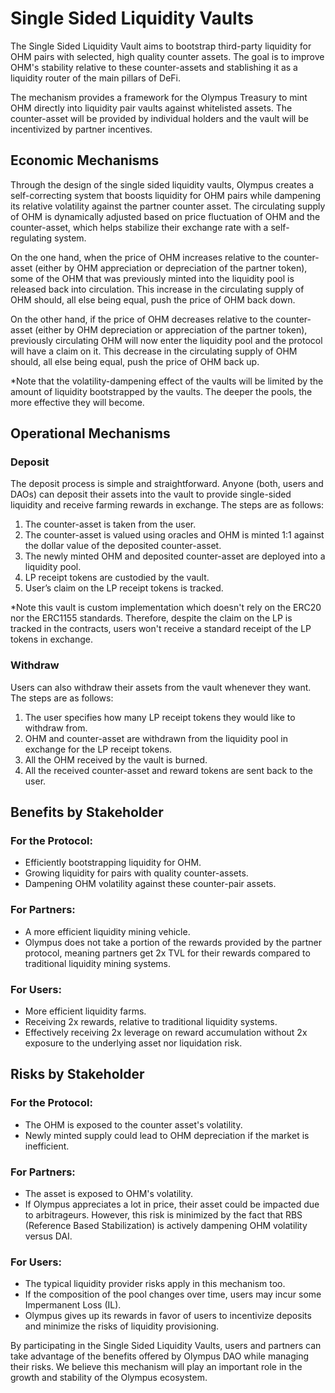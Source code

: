 # Single Sided Liquidity Vaults

The Single Sided Liquidity Vault aims to bootstrap third-party liquidity for OHM pairs with selected, high quality counter assets. The goal is to improve OHM's stability relative to these counter-assets and stablishing it as a liquidity router of the main pillars of DeFi.

The mechanism provides a framework for the Olympus Treasury to mint OHM directly into liquidity pair vaults against whitelisted assets. The counter-asset will be provided by individual holders and the vault will be incentivized by partner incentives.

## Economic Mechanisms

Through the design of the single sided liquidity vaults, Olympus creates a self-correcting system that boosts liquidity for OHM pairs while dampening its relative volatility against the partner counter asset. The circulating supply of OHM is dynamically adjusted based on price fluctuation of OHM and the counter-asset, which helps stabilize their exchange rate with a self-regulating system.

On the one hand, when the price of OHM increases relative to the counter-asset (either by OHM appreciation or depreciation of the partner token), some of the OHM that was previously minted into the liquidity pool is released back into circulation. This increase in the circulating supply of OHM should, all else being equal, push the price of OHM back down.

On the other hand, if the price of OHM decreases relative to the counter-asset (either by OHM depreciation or appreciation of the partner token), previously circulating OHM will now enter the liquidity pool and the protocol will have a claim on it. This decrease in the circulating supply of OHM should, all else being equal, push the price of OHM back up.

*Note that the volatility-dampening effect of the vaults will be limited by the amount of liquidity bootstrapped by the vaults. The deeper the pools, the more effective they will become.

## Operational Mechanisms

### Deposit
The deposit process is simple and straightforward. Anyone (both, users and DAOs) can deposit their assets into the vault to provide single-sided liquidity and receive farming rewards in exchange. The steps are as follows:

1. The counter-asset is taken from the user.
2. The counter-asset is valued using oracles and OHM is minted 1:1 against the dollar value of the deposited counter-asset.
4. The newly minted OHM and deposited counter-asset are deployed into a liquidity pool.
5. LP receipt tokens are custodied by the vault.
6. User’s claim on the LP receipt tokens is tracked.

*Note this vault is custom implementation which doesn't rely on the ERC20 nor the ERC1155 standards. Therefore, despite the claim on the LP is tracked in the contracts, users won't receive a standard receipt of the LP tokens in exchange.

### Withdraw
Users can also withdraw their assets from the vault whenever they want. The steps are as follows:

1.  The user specifies how many LP receipt tokens they would like to withdraw from.
2.  OHM and counter-asset are withdrawn from the liquidity pool in exchange for the LP receipt tokens.
3.  All the OHM received by the vault is burned.
4.  All the received counter-asset and reward tokens are sent back to the user.

## Benefits by Stakeholder

### For the Protocol:
- Efficiently bootstrapping liquidity for OHM.
- Growing liquidity for pairs with quality counter-assets.
- Dampening OHM volatility against these counter-pair assets.

### For Partners:
- A more efficient liquidity mining vehicle.
- Olympus does not take a portion of the rewards provided by the partner protocol, meaning partners get 2x TVL for their rewards compared to traditional liquidity mining systems.

### For Users:
-   More efficient liquidity farms.
-   Receiving 2x rewards, relative to traditional liquidity systems.
-   Effectively receiving 2x leverage on reward accumulation without 2x exposure to the underlying asset nor liquidation risk.

## Risks by Stakeholder

### For the Protocol:
-   The OHM is exposed to the counter asset's volatility.
-   Newly minted supply could lead to OHM depreciation if the market is inefficient.

### For Partners:
-   The asset is exposed to OHM's volatility.
-   If Olympus appreciates a lot in price, their asset could be impacted due to arbitrageurs. However, this risk is minimized by the fact that RBS (Reference Based Stabilization) is actively dampening OHM volatility versus DAI.

### For Users:
-   The typical liquidity provider risks apply in this mechanism too.
-   If the composition of the pool changes over time, users may incur some Impermanent Loss (IL).
-   Olympus gives up its rewards in favor of users to incentivize deposits and minimize the risks of liquidity provisioning.

By participating in the Single Sided Liquidity Vaults, users and partners can take advantage of the benefits offered by Olympus DAO while managing their risks. We believe this mechanism will play an important role in the growth and stability of the Olympus ecosystem.